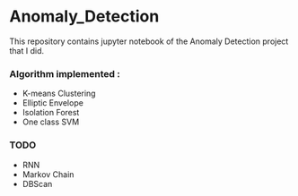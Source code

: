 # Anomaly_Detection

This repository contains jupyter notebook of the Anomaly Detection project that I did.

### Algorithm implemented :

- K-means Clustering
- Elliptic Envelope
- Isolation Forest
- One class SVM

### TODO 

- RNN
- Markov Chain
- DBScan
